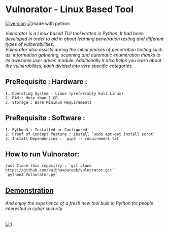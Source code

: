 # Vulnorator - Linux Based Tool
[![version](https://img.shields.io/badge/version-1.0.1-blue.svg)](https://github.com/vaibhavpareek/vulnorator/)
<img src="https://img.shields.io/badge/made%20with-python-green.svg" alt="made with python">

*Vulnorator is a Linux based TUI tool written in Python. It had been developed in order to aid in about learning penetration testing and different types of vulnerabilities.\
Vulnorator also assists during the initial phases of penetration testing such as: information gathering, scanning and automatic enumeration thanks to its awesome user driven module. Additionally it also helps you learn about the vulnerabilites, each divided into very specific categories.*

## PreRequisite : Hardware :
```
1. Operating System : Linux (preferrably Kali Linux)
2. RAM : More than 1 GB
3. Storage : Bare Minimum Requirements
```

## PreRequisite : Software :
```
1. Python3 : Installed or Configured
2. Proof of Concept feature : Install `sudo apt-get install scrot`
3. Install Dependencies : `pip3 -r requirement.txt`
```

## How to run Vulnorator: 
``` 
Just Clone this repositry : `git clone https://github.com/vaibhavpareek/vulnorator.git`
`python3 Vulnorator.py`
```
## [Demonstration](https://www.linkedin.com/posts/vaibhavvp_linux-python-hacking-activity-6553131108039516160-nThg)
###### And enjoy the experience of a fresh new tool built in Python for people interested in cyber security.


![1](https://user-images.githubusercontent.com/37809497/60725288-53983a80-9f56-11e9-8488-fa99d6e706cf.png)
